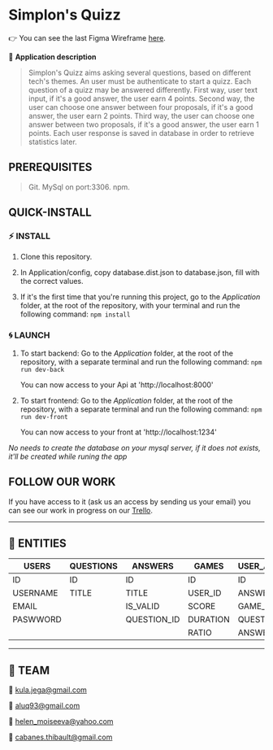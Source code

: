# Simplon's Quizz

:point_right: You can see the last Figma Wireframe [here](https://www.figma.com/file/HjvZ8ZlbjnD50xRK7QlXKo/quizz?node-id=0%3A1).

:mag_right: **Application description**

> Simplon's Quizz aims asking several questions, based on different tech's themes.
> An user must be authenticate to start a quizz.
> Each question of a quizz may be answered differently.
> First way, user text input, if it's a good answer, the user earn 4 points.
> Second way, the user can choose one answer between four proposals, if it's a good answer, the user earn 2 points.
> Third way, the user can choose one answer between two proposals, if it's a good answer, the user earn 1 points.
> Each user response is saved in database in order to retrieve statistics later.

## PREREQUISITES

> Git.
> MySql on port:3306.
> npm.

## QUICK-INSTALL

### :zap: INSTALL

1. Clone this repository.

2. In Application/config, copy database.dist.json to database.json, fill with the correct values.

3. If it's the first time that you're running this project, go to the *Application* folder, at the root of the repository, with your terminal and run the following command:
        ```npm install```

### :cyclone: LAUNCH

1. To start backend: Go to the *Application* folder, at the root of the repository, with a separate terminal and run the following command:
        ```npm run dev-back```

    You can now access to your Api at 'http://localhost:8000'

2. To start frontend: Go to the *Application* folder, at the root of the repository, with a separate terminal and run the following command:
        ```npm run dev-front```

    You can now access to your front at 'http://localhost:1234'

*No needs to create the database on your mysql server, if it does not exists, it'll be created while runing the app*

## FOLLOW OUR WORK

If you have access to it (ask us an access by sending us your email) you can see our work in progress on our [Trello](https://trello.com/b/k87B2FK9/quizz).

---

## :scroll: ENTITIES

| USERS      | QUESTIONS   | ANSWERS     | GAMES       | USER_ANSWERS  |
| ---------- | ----------- | ----------- | ----------- | ------------- |
| ID         | ID          | ID          | ID          | ID            |
| USERNAME   | TITLE       | TITLE       | USER_ID     | ANSWER(TEXT)  |
| EMAIL      |             | IS_VALID    | SCORE       | GAME_ID       |
| PASWWORD   |             | QUESTION_ID | DURATION    | QUESTION_ID   |
|            |             |             | RATIO       | ANSWER_ID     |

---

## :star2: TEAM

:email: kula.jega@gmail.com

:email: aluq93@gmail.com

:email: helen_moiseeva@yahoo.com

:email: cabanes.thibault@gmail.com

